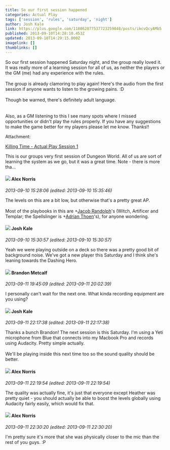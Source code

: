 ```yaml
---
title: So our first session happened
categories: Actual Play
tags: ['session', 'rules', 'saturday', 'night']
author: Josh Kale
link: https://plus.google.com/118062077537723259848/posts/ikcvQcyAMb5
published: 2013-09-10T14:28:10.453Z
updated: 2013-09-10T14:29:15.000Z
imagelink: []
thumblinks: []
---
```


So our first session happened Saturday night, and the group really loved it. It was really more of a learning session for all of us, as neither the players or the GM (me) had any experience with the rules.<br /><br />The group is already clamoring to play again! Here&#39;s the audio from the first session if anyone wants to listen to the growing pains. :D<br /><br />Though be warned, there&#39;s definitely adult language.<br /><br /><br />Also, as a GM listening to this I see many spots where I missed opportunities or didn&#39;t play the rules properly. If you have any suggestions to make the game better for my players please let me know. Thanks!!


Attachment:

<a href='http://www.youtube.com/watch?v=C61AvPNDtFE'>Killing Time - Actual Play Session 1</a>


This is our groups very first session of Dungeon World. All of us are sort of learning the system as we go, but it was a great time. Note - there is more tha...
<div id='comment z12cdjsqzvbde3nzt04cg5wpoxrrfpkj1qw0k'>
  <h4><img src='{{site.baseurl}}//images/avatars/112750659160242168572_photo.jpg'> Alex Norris</h4>
      <p><cite>2013-09-10 15:28:06 (edited: 2013-09-10 15:35:46)</cite></p>
        <p>The levels on this are a bit low, but otherwise that&#39;s a pretty great AP.<br /><br />Most of the playbooks in this are <span class="proflinkWrapper"><span class="proflinkPrefix">+</span><a class="proflink" href="https://plus.google.com/105004837996196022135" oid="105004837996196022135">Jacob Randolph</a></span>&#39;s (Witch, Artificer and Templar; the Spellslinger is <span class="proflinkWrapper"><span class="proflinkPrefix">+</span><a class="proflink" href="https://plus.google.com/113847025671240258531" oid="113847025671240258531">Adrian Thoen</a></span>&#39;s), for anyone wondering.</p>
</div>
        

<div id='comment z12cdjsqzvbde3nzt04cg5wpoxrrfpkj1qw0k'>
  <h4><img src='{{site.baseurl}}//images/avatars/118062077537723259848_photo.jpg'> Josh Kale</h4>
      <p><cite>2013-09-10 15:30:57 (edited: 2013-09-10 15:30:57)</cite></p>
        <p>Yeah we were playing outside on a deck so there was a pretty good bit of background noise. We&#39;ve got a new player this Saturday and I think she&#39;s leaning towards the Dashing Hero.</p>
</div>
        

<div id='comment z12cdjsqzvbde3nzt04cg5wpoxrrfpkj1qw0k'>
  <h4><img src='{{site.baseurl}}//images/avatars/112479737713486877061_photo.jpg'> Brandon Metcalf</h4>
      <p><cite>2013-09-11 19:45:09 (edited: 2013-09-11 20:02:39)</cite></p>
        <p>I personally can&#39;t wait for the next one. What kinda recording equipment are you using?</p>
</div>
        

<div id='comment z12cdjsqzvbde3nzt04cg5wpoxrrfpkj1qw0k'>
  <h4><img src='{{site.baseurl}}//images/avatars/118062077537723259848_photo.jpg'> Josh Kale</h4>
      <p><cite>2013-09-11 22:17:38 (edited: 2013-09-11 22:17:38)</cite></p>
        <p>Thanks a bunch Brandon! The next session is this Saturday. I&#39;m using a Yeti microphone from Blue that connects into my Macbook Pro and records using Audacity. Pretty simple actually.<br /><br />We&#39;ll be playing inside this next time too so the sound quality should be better.</p>
</div>
        

<div id='comment z12cdjsqzvbde3nzt04cg5wpoxrrfpkj1qw0k'>
  <h4><img src='{{site.baseurl}}//images/avatars/112750659160242168572_photo.jpg'> Alex Norris</h4>
      <p><cite>2013-09-11 22:19:54 (edited: 2013-09-11 22:19:54)</cite></p>
        <p>The quality was actually fine, it&#39;s just that everyone except Heather was pretty quiet - you should actually be able to boost the levels globally using Audacity fairly easily, which would fix that.</p>
</div>
        

<div id='comment z12cdjsqzvbde3nzt04cg5wpoxrrfpkj1qw0k'>
  <h4><img src='{{site.baseurl}}//images/avatars/112750659160242168572_photo.jpg'> Alex Norris</h4>
      <p><cite>2013-09-11 22:30:20 (edited: 2013-09-11 22:30:20)</cite></p>
        <p>I&#39;m pretty sure it&#39;s more that she was physically closer to the mic than the rest of you guys. :P</p>
</div>
        